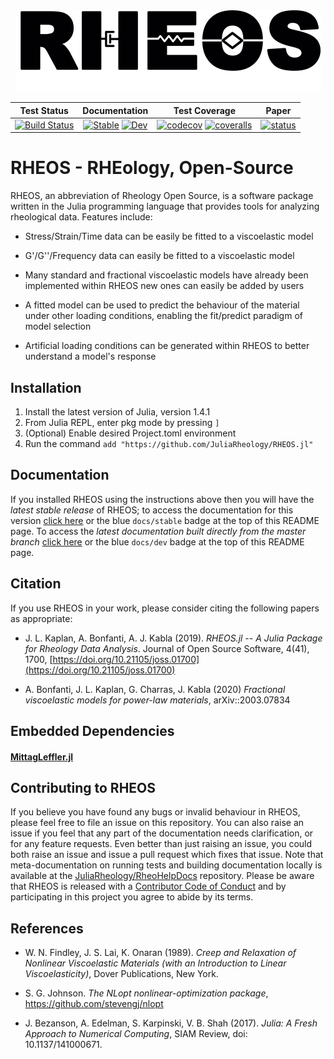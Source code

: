 ﻿<a name="logo"/>
<div align="center">
<img src="docs/Logo.png" height="130"></img>
</a>
</div>

|**Test Status**|**Documentation**|**Test Coverage**|**Paper**|
|:-------------:|:---------------:|:---------------:|:-------:|
| [![Build Status][travis-img]][travis-url] | [![Stable][docs-sta-img]][docs-sta-url] [![Dev][docs-dev-img]][docs-dev-url] | [![codecov][codecov-img]][codecov-url] [![coveralls][coveralls-img]][coveralls-url] | [![status][joss-img]][joss-url] |

# RHEOS - RHEology, Open-Source
RHEOS, an abbreviation of Rheology Open Source, is a software package written in the Julia programming language that provides tools for analyzing rheological data. Features include:

- Stress/Strain/Time data can be easily be fitted to a viscoelastic model

- G'/G''/Frequency data can easily be fitted to a viscoelastic model

- Many standard and fractional viscoelastic models have already been implemented within RHEOS new ones can easily be added by users

- A fitted model can be used to predict the behaviour of the material under other loading conditions, enabling the fit/predict paradigm of model selection

- Artificial loading conditions can be generated within RHEOS to better understand a model's response

## Installation
1. Install the latest version of Julia, version 1.4.1
2. From Julia REPL, enter pkg mode by pressing ```]```
3. (Optional) Enable desired Project.toml environment
4. Run the command ```add "https://github.com/JuliaRheology/RHEOS.jl"```

## Documentation
If you installed RHEOS using the instructions above then you will have the _latest stable release_ of RHEOS; to access the documentation for this version [click here][docs-sta-url] or the blue `docs/stable` badge at the top of this README page. To access the _latest documentation built directly from the master branch_ [click here][docs-dev-url] or the blue `docs/dev` badge at the top of this README page. 

## Citation
If you use RHEOS in your work, please consider citing the following papers as appropriate:

+ J. L. Kaplan, A. Bonfanti, A. J. Kabla (2019). _RHEOS.jl -- A Julia Package for Rheology Data Analysis_. Journal of Open Source Software, 4(41), 1700, [https://doi.org/10.21105/joss.01700](https://doi.org/10.21105/joss.01700)

+ A. Bonfanti, J. L. Kaplan, G. Charras, J. Kabla (2020) *Fractional viscoelastic models for power-law materials*, arXiv::2003.07834

## Embedded Dependencies
#### [MittagLeffler.jl](https://github.com/jlapeyre/MittagLeffler.jl)

## Contributing to RHEOS
If you believe you have found any bugs or invalid behaviour in RHEOS, please feel free to file an issue on this repository. You can also raise an issue if you feel that any part of the documentation needs clarification, or for any feature requests. Even better than just raising an issue, you could both raise an issue and issue a pull request which fixes that issue. Note that meta-documentation on running tests and building documentation locally is available at the [JuliaRheology/RheoHelpDocs](https://github.com/JuliaRheology/RheoHelpDocs) repository. Please be aware that RHEOS is released with a [Contributor Code of Conduct](CONDUCT.md) and by participating in this project you agree to abide by its terms.


## References
+ W. N. Findley, J. S. Lai, K. Onaran (1989). *Creep and Relaxation of Nonlinear Viscoelastic Materials (with an Introduction to Linear Viscoelasticity)*, Dover Publications, New York. 

+ S. G. Johnson. *The NLopt nonlinear-optimization package*, https://github.com/stevengj/nlopt

+ J. Bezanson, A. Edelman, S. Karpinski, V. B. Shah (2017). *Julia: A Fresh Approach to Numerical Computing*, SIAM Review, doi: 10.1137/141000671.

[travis-img]: https://travis-ci.org/JuliaRheology/RHEOS.jl.svg
[travis-url]: https://travis-ci.org/JuliaRheology/RHEOS.jl

[docs-sta-img]: https://img.shields.io/badge/docs-stable-blue.svg
[docs-sta-url]: https://JuliaRheology.github.io/RHEOS.jl/stable

[docs-dev-img]: https://img.shields.io/badge/docs-dev-blue.svg
[docs-dev-url]: https://JuliaRheology.github.io/RHEOS.jl/dev

[codecov-img]: https://codecov.io/gh/JuliaRheology/RHEOS.jl/branch/master/graph/badge.svg
[codecov-url]: https://codecov.io/gh/JuliaRheology/RHEOS.jl

[coveralls-img]: https://coveralls.io/repos/github/JuliaRheology/RHEOS.jl/badge.svg?branch=master
[coveralls-url]: https://coveralls.io/github/JuliaRheology/RHEOS.jl?branch=master

[license-img]: https://img.shields.io/badge/License-MIT-ff69b2.svg?style=flat

[joss-img]: https://joss.theoj.org/papers/553250d815e1990db1b89c742854c71a/status.svg
[joss-url]: https://joss.theoj.org/papers/553250d815e1990db1b89c742854c71a
